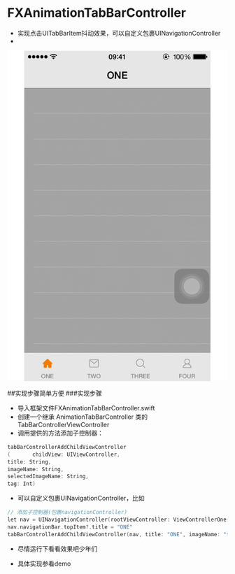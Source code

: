 # FXAnimationTabBarController

- 实现点击UITabBarItem抖动效果，可以自定义包裹UINavigationController
- 
![image](https://github.com/Guodadada/FXAnimationTabBarController/blob/master/FXAnimationTabBar.gif)


##实现步骤简单方便
###实现步骤
* 导入框架文件FXAnimationTabBarController.swift
* 创建一个继承 AnimationTabBarController 类的 TabBarControllerViewController
* 调用提供的方法添加子控制器：

```c
tabBarControllerAddChildViewController
(       childView: UIViewController, 
title: String, 
imageName: String, 
selectedImageName: String, 
tag: Int) 
```

* 可以自定义包裹UINavigationController，比如

```c
// 添加子控制器(包裹navigationController)
let nav = UINavigationController(rootViewController: ViewControllerOne())
nav.navigationBar.topItem?.title = "ONE"
tabBarControllerAddChildViewController(nav, title: "ONE", imageName: "tabbar_home", selectedImageName: "tabbar_home_selected", tag: 0)
```

* 尽情运行下看看效果吧少年们

* 具体实现参看demo 

